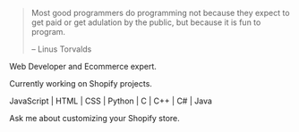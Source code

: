 
>Most good programmers do programming not because they expect to get paid or get adulation by the public, but because it is fun to program.
>
> – Linus Torvalds


Web Developer and Ecommerce expert.  

Currently working on Shopify projects.  

JavaScript | HTML | CSS | Python | C | C++ | C# | Java 

Ask me about customizing your Shopify store.
